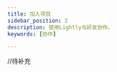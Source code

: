 ```yaml
---
title: 加入项目
sidebar_position: 2
description: 使用Lightly与好友协作。
keywords: [协作]

---
```


<head>
  <title>构建服务 - Lightly官方文档</title>
</head>

//待补充